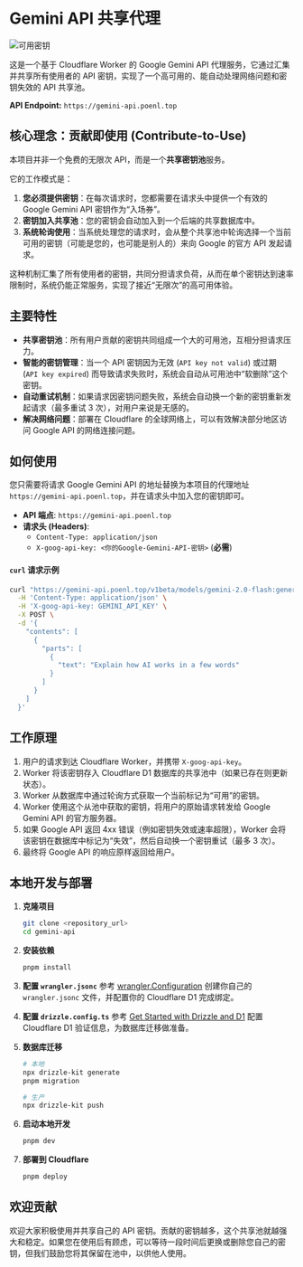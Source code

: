 # Gemini API 共享代理

![可用密钥](https://img.shields.io/badge/dynamic/json?url=https%3A%2F%2Fgemini-api.1760937413.workers.dev%2Fkeycount&query=%24.keyCount&label=%E5%8F%AF%E7%94%A8%E5%AF%86%E9%92%A5&color=brightgreen)

这是一个基于 Cloudflare Worker 的 Google Gemini API 代理服务，它通过汇集并共享所有使用者的 API 密钥，实现了一个高可用的、能自动处理网络问题和密钥失效的 API 共享池。

**API Endpoint:** `https://gemini-api.poenl.top`

## 核心理念：贡献即使用 (Contribute-to-Use)

本项目并非一个免费的无限次 API，而是一个**共享密钥池**服务。

它的工作模式是：

1.  **您必须提供密钥**：在每次请求时，您都需要在请求头中提供一个有效的 Google Gemini API 密钥作为“入场券”。
2.  **密钥加入共享池**：您的密钥会自动加入到一个后端的共享数据库中。
3.  **系统轮询使用**：当系统处理您的请求时，会从整个共享池中轮询选择一个当前可用的密钥（可能是您的，也可能是别人的）来向 Google 的官方 API 发起请求。

这种机制汇集了所有使用者的密钥，共同分担请求负荷，从而在单个密钥达到速率限制时，系统仍能正常服务，实现了接近“无限次”的高可用体验。

## 主要特性

- **共享密钥池**：所有用户贡献的密钥共同组成一个大的可用池，互相分担请求压力。
- **智能的密钥管理**：当一个 API 密钥因为无效 (`API key not valid`) 或过期 (`API key expired`) 而导致请求失败时，系统会自动从可用池中“软删除”这个密钥。
- **自动重试机制**：如果请求因密钥问题失败，系统会自动换一个新的密钥重新发起请求（最多重试 3 次），对用户来说是无感的。
- **解决网络问题**：部署在 Cloudflare 的全球网络上，可以有效解决部分地区访问 Google API 的网络连接问题。

## 如何使用

您只需要将请求 Google Gemini API 的地址替换为本项目的代理地址 `https://gemini-api.poenl.top`，并在请求头中加入您的密钥即可。

- **API 端点**: `https://gemini-api.poenl.top`
- **请求头 (Headers)**:
  - `Content-Type: application/json`
  - `X-goog-api-key: <你的Google-Gemini-API-密钥>` (**必需**)

#### `curl` 请求示例

```bash
curl "https://gemini-api.poenl.top/v1beta/models/gemini-2.0-flash:generateContent" \
  -H 'Content-Type: application/json' \
  -H 'X-goog-api-key: GEMINI_API_KEY' \
  -X POST \
  -d '{
    "contents": [
      {
        "parts": [
          {
            "text": "Explain how AI works in a few words"
          }
        ]
      }
    ]
  }'
```

## 工作原理

1.  用户的请求到达 Cloudflare Worker，并携带 `X-goog-api-key`。
2.  Worker 将该密钥存入 Cloudflare D1 数据库的共享池中（如果已存在则更新状态）。
3.  Worker 从数据库中通过轮询方式获取一个当前标记为“可用”的密钥。
4.  Worker 使用这个从池中获取的密钥，将用户的原始请求转发给 Google Gemini API 的官方服务器。
5.  如果 Google API 返回 4xx 错误（例如密钥失效或速率超限），Worker 会将该密钥在数据库中标记为“失效”，然后自动换一个密钥重试（最多 3 次）。
6.  最终将 Google API 的响应原样返回给用户。

## 本地开发与部署

1.  **克隆项目**

    ```bash
    git clone <repository_url>
    cd gemini-api
    ```

2.  **安装依赖**

    ```bash
    pnpm install
    ```

3.  **配置 `wrangler.jsonc`**
    参考 [wrangler.Configuration](https://developers.cloudflare.com/workers/wrangler/configuration/) 创建你自己的 `wrangler.jsonc` 文件，并配置你的 Cloudflare D1 完成绑定。

4.  **配置 `drizzle.config.ts`**
    参考 [Get Started with Drizzle and D1](https://orm.drizzle.team/docs/get-started/d1-new) 配置 Cloudflare D1 验证信息，为数据库迁移做准备。

5.  **数据库迁移**

    ```bash
    # 本地
    npx drizzle-kit generate
    pnpm migration

    # 生产
    npx drizzle-kit push
    ```

6.  **启动本地开发**

    ```bash
    pnpm dev
    ```

7.  **部署到 Cloudflare**
    ```bash
    pnpm deploy
    ```

## 欢迎贡献

欢迎大家积极使用并共享自己的 API 密钥。贡献的密钥越多，这个共享池就越强大和稳定。如果您在使用后有顾虑，可以等待一段时间后更换或删除您自己的密钥，但我们鼓励您将其保留在池中，以供他人使用。
